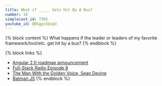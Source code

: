 ```yaml
---
title: What if _____ Gets Hit By A Bus?
number: 19
simplecast_id: 7305
youtube_id: QBSgynIGspU
---
```

{% block content %}
What happens if the leader or leaders of my favorite framework/tool/etc. get hit by a bus?
{% endblock %}

{% block links %}
- [Angular 2.0 roadmap announcement](http://angularjs.blogspot.com/2014/03/angular-20.html)
- [Full-Stack Radio Episode 8](http://fullstackradio.com/episodes/8/)
- [The Man With the Golden Voice, Sean Devine](https://twitter.com/barelyknown)
- [Batman.JS](http://batmanjs.org/)
{% endblock %}

